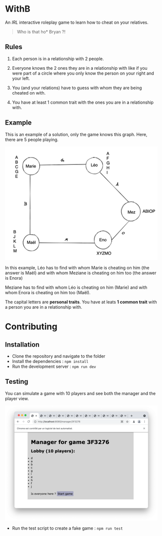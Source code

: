 # WithB
An *IRL* interactive roleplay game to learn how to cheat on your relatives. 

> Who is that ho* Bryan ?!

## Rules

1) Each person is in a relationship with 2 people.

2) Everyone knows the 2 ones they are in a relationship with like if you were part of a circle where you only know the person on your right and your left.

3) You (and your relations) have to guess with whom they are being cheated on with.

4) You have at least 1 common trait with the ones you are in a relationship with.

## Example

This is an example of a solution, only the game knows this graph.
Here, there are 5 people playing.

<img src="doc/circle.png">

In this example, Léo has to find with whom Marie is cheating on him (the answer is Maël) and with whom Meziane is cheating on him too (the answer is Enora)

Meziane has to find with whom Léo is cheating on him (Marie) and with whom Enora is cheating on him too (Maël).

The capital letters are **personal traits**.
You have at leats **1 common trait** with a person you are in a relationship with.

# Contributing

## Installation
- Clone the repository and navigate to the folder
- Install the dependencies : `npm install`
- Run the development server : `npm run dev`

## Testing
You can simulate a game with 10 players and see both the manager and the player view.

<img src="doc/test.png">

- Run the test script to create a fake game : `npm run test`

